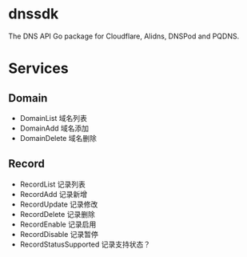 # dnssdk
The DNS API Go package for Cloudflare, Alidns, DNSPod and PQDNS.

# Services

## Domain
- DomainList 域名列表
- DomainAdd 域名添加
- DomainDelete 域名删除

## Record
- RecordList 记录列表
- RecordAdd 记录新增
- RecordUpdate 记录修改
- RecordDelete 记录删除
- RecordEnable 记录启用
- RecordDisable 记录暂停
- RecordStatusSupported 记录支持状态？